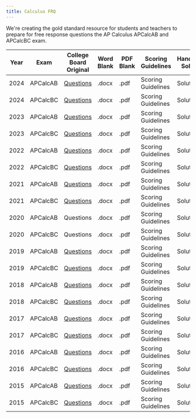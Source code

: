 ```yaml
---
title: Calculus FRQ
---
```

    
We're creating the gold standard resource for students and teachers to prepare for free response questions the AP Calculus APCalcAB and APCalcBC exam.

| Year | Exam       | College Board Original                                                                             | Word Blank | PDF Blank | Scoring Guidelines | Handwritten Solutions | YouTube Walkthrough |
|------|------------|----------------------------------------------------------------------------------------------------|------------|-----------|--------------------|-----------------------|---------------------|
| 2024 | APCalcAB   | [Questions](https://apcentral.collegeboard.org/media/pdf/ap24-frq-calculus-ab.pdf)                 | .docx      | .pdf      | Scoring Guidelines | Solutions             | Walkthrough         |
| 2024 | APCalcBC   | [Questions](https://apcentral.collegeboard.org/media/pdf/ap24-frq-calculus-bc.pdf)                 | .docx      | .pdf      | Scoring Guidelines | Solutions             | Walkthrough         |
| 2023 | APCalcAB   | [Questions](https://apcentral.collegeboard.org/media/pdf/ap23-frq-calculus-ab.pdf)                 | .docx      | .pdf      | Scoring Guidelines | Solutions             | Walkthrough         |
| 2023 | APCalcBC   | [Questions](https://apcentral.collegeboard.org/media/pdf/ap23-frq-calculus-bc.pdf)                 | .docx      | .pdf      | Scoring Guidelines | Solutions             | Walkthrough         |
| 2022 | APCalcAB   | [Questions](https://apcentral.collegeboard.org/media/pdf/ap22-frq-calculus-ab.pdf)                 | .docx      | .pdf      | Scoring Guidelines | Solutions             | Walkthrough         |
| 2022 | APCalcBC   | [Questions](https://apcentral.collegeboard.org/media/pdf/ap22-frq-calculus-bc.pdf)                 | .docx      | .pdf      | Scoring Guidelines | Solutions             | Walkthrough         |
| 2021 | APCalcAB   | [Questions](https://apcentral.collegeboard.org/media/pdf/ap21-frq-calculus-ab.pdf)                 | .docx      | .pdf      | Scoring Guidelines | Solutions             | Walkthrough         |
| 2021 | APCalcBC   | [Questions](https://apcentral.collegeboard.org/media/pdf/ap21-frq-calculus-bc.pdf)                 | .docx      | .pdf      | Scoring Guidelines | Solutions             | Walkthrough         |
| 2020 | APCalcAB   | Questions                                                                                          | .docx      | .pdf      | Scoring Guidelines | Solutions             | Walkthrough         |
| 2020 | APCalcBC   | Questions                                                                                          | .docx      | .pdf      | Scoring Guidelines | Solutions             | Walkthrough         |
| 2019 | APCalcAB   | [Questions](https://apcentral.collegeboard.org/media/pdf/ap19-frq-calculus-ab.pdf)                 | .docx      | .pdf      | Scoring Guidelines | Solutions             | Walkthrough         |
| 2019 | APCalcBC   | [Questions](https://apcentral.collegeboard.org/media/pdf/ap19-frq-calculus-bc.pdf)                 | .docx      | .pdf      | Scoring Guidelines | Solutions             | Walkthrough         |
| 2018 | APCalcAB   | [Questions](https://apcentral.collegeboard.org/media/pdf/ap18-frq-calculus-ab.pdf)                 | .docx      | .pdf      | Scoring Guidelines | Solutions             | Walkthrough         |
| 2018 | APCalcBC   | [Questions](https://apcentral.collegeboard.org/media/pdf/ap18-frq-calculus-bc.pdf)                 | .docx      | .pdf      | Scoring Guidelines | Solutions             | Walkthrough         |
| 2017 | APCalcAB   | [Questions](https://apcentral.collegeboard.org/media/pdf/ap-calculus-ab-frq-2017.pdf)              | .docx      | .pdf      | Scoring Guidelines | Solutions             | Walkthrough         |
| 2017 | APCalcBC   | [Questions](https://apcentral.collegeboard.org/media/pdf/ap-calculus-bc-frq-2017.pdf)              | .docx      | .pdf      | Scoring Guidelines | Solutions             | Walkthrough         |
| 2016 | APCalcAB   | [Questions](https://secure-media.collegeboard.org/digitalServices/pdf/ap/ap16_frq_calculus_ab.pdf) | .docx      | .pdf      | Scoring Guidelines | Solutions             | Walkthrough         |
| 2016 | APCalcBC   | [Questions](https://secure-media.collegeboard.org/digitalServices/pdf/ap/ap16_frq_calculus_bc.pdf) | .docx      | .pdf      | Scoring Guidelines | Solutions             | Walkthrough         |
| 2015 | APCalcAB   | [Questions](https://secure-media.collegeboard.org/digitalServices/pdf/ap/ap15_frq_calculus_ab.pdf) | .docx      | .pdf      | Scoring Guidelines | Solutions             | Walkthrough         |
| 2015 | APCalcBC   | [Questions](https://secure-media.collegeboard.org/digitalServices/pdf/ap/ap15_frq_calculus_bc.pdf) | .docx      | .pdf      | Scoring Guidelines | Solutions             | Walkthrough         |